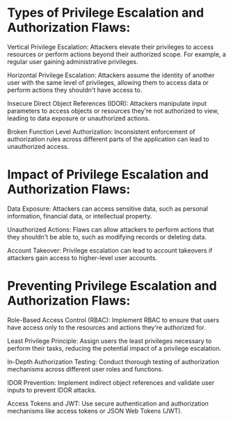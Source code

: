 # Types of Privilege Escalation and Authorization Flaws:

Vertical Privilege Escalation: Attackers elevate their privileges to access resources or perform actions beyond their authorized scope. For example, a regular user gaining administrative
privileges.

Horizontal Privilege Escalation: Attackers assume the identity of another user with the same level of privileges, allowing them to access data or perform actions they shouldn't have access to.

Insecure Direct Object References (IDOR): Attackers manipulate input parameters to access objects or resources they're not authorized to view, leading to data exposure or unauthorized
actions.

Broken Function Level Authorization: Inconsistent enforcement of authorization rules across different parts of the application can lead to unauthorized access.

# Impact of Privilege Escalation and Authorization Flaws:

Data Exposure: Attackers can access sensitive data, such as personal information, financial data, or intellectual property.

Unauthorized Actions: Flaws can allow attackers to perform actions that they shouldn't be able to, such as modifying records or deleting data.

Account Takeover: Privilege escalation can lead to account takeovers if attackers gain access to higher-level user accounts.

# Preventing Privilege Escalation and Authorization Flaws:

Role-Based Access Control (RBAC): Implement RBAC to ensure that users have access only to the resources and actions they're authorized for.

Least Privilege Principle: Assign users the least privileges necessary to perform their tasks, reducing the potential impact of a privilege escalation.

In-Depth Authorization Testing: Conduct thorough testing of authorization mechanisms across different user roles and functions.

IDOR Prevention: Implement indirect object references and validate user inputs to prevent IDOR attacks.

Access Tokens and JWT: Use secure authentication and authorization mechanisms like access tokens or JSON Web Tokens (JWT).
